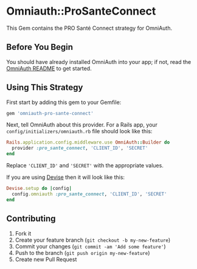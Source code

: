 # Omniauth::ProSanteConnect

This Gem contains the PRO Santé Connect strategy for OmniAuth.

## Before You Begin

You should have already installed OmniAuth into your app; if not, read the [OmniAuth README](https://github.com/omniauth/omniauth) to get started.

## Using This Strategy

First start by adding this gem to your Gemfile:

```ruby
gem 'omniauth-pro-sante-connect'
```

Next, tell OmniAuth about this provider. For a Rails app, your `config/initializers/omniauth.rb` file should look like this:

```ruby
Rails.application.config.middleware.use OmniAuth::Builder do
  provider :pro_sante_connect, 'CLIENT_ID', 'SECRET'
end
```

Replace `'CLIENT_ID'` and `'SECRET'` with the appropriate values.

If you are using [Devise](https://github.com/plataformatec/devise) then it will look like this:

```ruby
Devise.setup do |config|
  config.omniauth :pro_sante_connect, 'CLIENT_ID', 'SECRET'
end
```

## Contributing

1. Fork it
2. Create your feature branch (`git checkout -b my-new-feature`)
3. Commit your changes (`git commit -am 'Add some feature'`)
4. Push to the branch (`git push origin my-new-feature`)
5. Create new Pull Request
